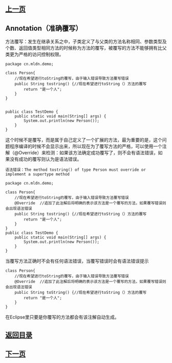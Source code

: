 ## [上一页](course17)
## Annotation（准确覆写）

方法覆写：发生在继承关系之中，子类定义了与父类的方法名称相同、参数类型及个数、返回值类型相同方法的时候称为方法的覆写，被覆写的方法不能够拥有比父类更为严格的访问控制权限。

	package cn.mldn.demo;
	
	class Person{
		//现在希望进行toString的覆写，由于输入错误导致方法覆写错误
		public String tostring() {//现在希望进行toString（）方法的覆写
			return "是一个人";
		}
	}
	
	
	public class TestDemo {
		public static void main(String[] args) {
			System.out.println(new Person());
		}
	}

这个时候不是覆写，而是属于自己定义了一个扩展的方法，最为重要的是，这个问题程序编译的时候不会显示出来，所以现在为了覆写方法的严格，可以使用一个注解（@Override）来检测：如果该方法确定成功覆写了，则不会有语法错误，如果没有成功的覆写则认为是语法错误。

	语法错误：The method tostring() of type Person must override or implement a supertype method

	package cn.mldn.demo;
	
	class Person{
		//现在希望进行toString的覆写，由于输入错误导致方法覆写错误
		@Override  //追加了此注解后将明确的表示该方法是一个覆写的方法，如果覆写错误则会出现语法错误
		public String tostring() {//现在希望进行toString（）方法的覆写
			return "是一个人";
		}
	}
	public class TestDemo {
		public static void main(String[] args) {
			System.out.println(new Person());
		}
	}

当覆写方法正确时不会有任何语法错误，当覆写错误时会有语法错误提示

	class Person{
		//现在希望进行toString的覆写，由于输入错误导致方法覆写错误
		@Override  //追加了此注解后将明确的表示该方法是一个覆写的方法，如果覆写错误则会出现语法错误
		public String toString() {//现在希望进行toString（）方法的覆写
			return "是一个人";
		}
	}

在Eclipse里只要是你覆写的方法都会有该注解自动生成。


## [返回目录](https://wuchengcheng110120.github.io/aliyunjava3/list)
## [下一页](course19)
